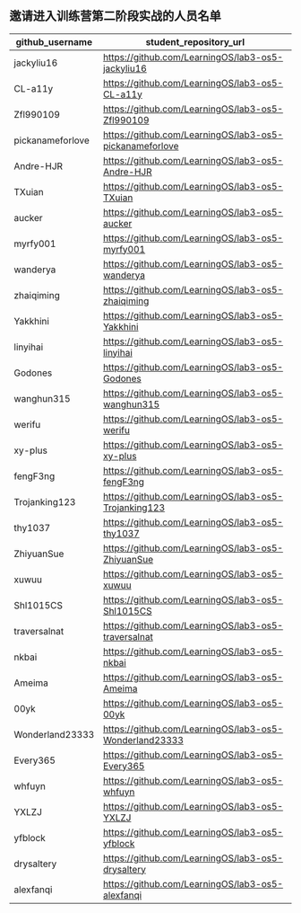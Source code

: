 ## 邀请进入训练营第二阶段实战的人员名单

| github_username  | student_repository_url                                  |
| ---------------- | ------------------------------------------------------- |
| jackyliu16       | https://github.com/LearningOS/lab3-os5-jackyliu16       |
| CL-a11y          | https://github.com/LearningOS/lab3-os5-CL-a11y          |
| Zfl990109        | https://github.com/LearningOS/lab3-os5-Zfl990109        |
| pickanameforlove | https://github.com/LearningOS/lab3-os5-pickanameforlove |
| Andre-HJR        | https://github.com/LearningOS/lab3-os5-Andre-HJR        |
| TXuian           | https://github.com/LearningOS/lab3-os5-TXuian           |
| aucker           | https://github.com/LearningOS/lab3-os5-aucker           |
| myrfy001         | https://github.com/LearningOS/lab3-os5-myrfy001         |
| wanderya         | https://github.com/LearningOS/lab3-os5-wanderya         |
| zhaiqiming       | https://github.com/LearningOS/lab3-os5-zhaiqiming       |
| Yakkhini         | https://github.com/LearningOS/lab3-os5-Yakkhini         |
| linyihai         | https://github.com/LearningOS/lab3-os5-linyihai         |
| Godones          | https://github.com/LearningOS/lab3-os5-Godones          |
| wanghun315       | https://github.com/LearningOS/lab3-os5-wanghun315       |
| werifu           | https://github.com/LearningOS/lab3-os5-werifu           |
| xy-plus          | https://github.com/LearningOS/lab3-os5-xy-plus          |
| fengF3ng         | https://github.com/LearningOS/lab3-os5-fengF3ng         |
| Trojanking123    | https://github.com/LearningOS/lab3-os5-Trojanking123    |
| thy1037          | https://github.com/LearningOS/lab3-os5-thy1037          |
| ZhiyuanSue       | https://github.com/LearningOS/lab3-os5-ZhiyuanSue       |
| xuwuu            | https://github.com/LearningOS/lab3-os5-xuwuu            |
| Shl1015CS        | https://github.com/LearningOS/lab3-os5-Shl1015CS        |
| traversalnat     | https://github.com/LearningOS/lab3-os5-traversalnat     |
| nkbai            | https://github.com/LearningOS/lab3-os5-nkbai            |
| Ameima           | https://github.com/LearningOS/lab3-os5-Ameima           |
| 00yk             | https://github.com/LearningOS/lab3-os5-00yk             |
| Wonderland23333  | https://github.com/LearningOS/lab3-os5-Wonderland23333  |
| Every365         | https://github.com/LearningOS/lab3-os5-Every365         |
| whfuyn           | https://github.com/LearningOS/lab3-os5-whfuyn           |
| YXLZJ            | https://github.com/LearningOS/lab3-os5-YXLZJ            |
| yfblock          | https://github.com/LearningOS/lab3-os5-yfblock          |
| drysaltery       | https://github.com/LearningOS/lab3-os5-drysaltery       |
| alexfanqi        | https://github.com/LearningOS/lab3-os5-alexfanqi        |
